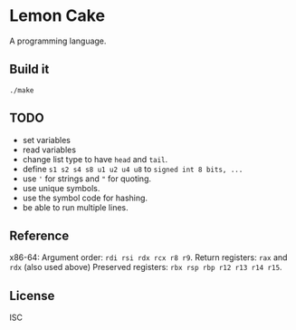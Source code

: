 # Lemon Cake

A programming language.

## Build it

    ./make

## TODO

- set variables
- read variables
- change list type to have `head` and `tail`.
- define `s1 s2 s4 s8 u1 u2 u4 u8` to `signed int 8 bits, ...`
- use `'` for strings and `"` for quoting.
- use unique symbols.
- use the symbol code for hashing.
- be able to run multiple lines.

## Reference

x86-64:
    Argument order: `rdi rsi rdx rcx r8 r9`.
    Return registers: `rax` and `rdx` (also used above)
    Preserved registers: `rbx rsp rbp r12 r13 r14 r15`.

## License

ISC
